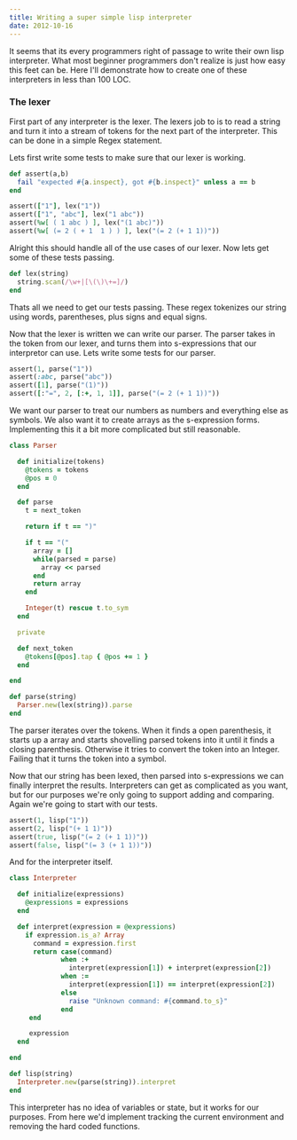 ```yaml
---
title: Writing a super simple lisp interpreter
date: 2012-10-16
---
```


It seems that its every programmers right of passage to write their own lisp
interpreter. What most beginner programmers don't realize is just how easy this
feet can be. Here I'll demonstrate how to create one of these interpreters in
less than 100 LOC.

### The lexer

First part of any interpreter is the lexer. The lexers job to is to read
a string and turn it into a stream of tokens for the next part of the
interpreter. This can be done in a simple Regex statement.

Lets first write some tests to make sure that our lexer is working.

```ruby
def assert(a,b)
  fail "expected #{a.inspect}, got #{b.inspect}" unless a == b
end

assert(["1"], lex("1"))
assert(["1", "abc"], lex("1 abc"))
assert(%w[ ( 1 abc ) ], lex("(1 abc)"))
assert(%w[ (= 2 ( + 1  1 ) ) ], lex("(= 2 (+ 1 1))"))
```

Alright this should handle all of the use cases of our lexer. Now lets get
some of these tests passing.

```ruby
def lex(string)
  string.scan(/\w+|[\(\)\+=]/)
end
```

Thats all we need to get our tests passing. These regex tokenizes our string
using words, parentheses, plus signs and equal signs.

Now that the lexer is written we can write our parser. The parser takes in the
token from our lexer, and turns them into s-expressions that our interpretor
can use. Lets write some tests for our parser.

```ruby
assert(1, parse("1"))
assert(:abc, parse("abc"))
assert([1], parse("(1)"))
assert([:"=", 2, [:+, 1, 1]], parse("(= 2 (+ 1 1))"))
```

We want our parser to treat our numbers as numbers and everything else as
symbols. We also want it to create arrays as the s-expression forms.
Implementing this it a bit more complicated but still reasonable.

```ruby
class Parser

  def initialize(tokens)
    @tokens = tokens
    @pos = 0
  end

  def parse
    t = next_token

    return if t == ")"

    if t == "("
      array = []
      while(parsed = parse)
        array << parsed
      end
      return array
    end

    Integer(t) rescue t.to_sym
  end

  private

  def next_token
    @tokens[@pos].tap { @pos += 1 }
  end

end

def parse(string)
  Parser.new(lex(string)).parse
end
```

The parser iterates over the tokens. When it finds a open parenthesis, it
starts up a array and starts shovelling parsed tokens into it until it finds
a closing parenthesis. Otherwise it tries to convert the token into an
Integer. Failing that it turns the token into a symbol.

Now that our string has been lexed, then parsed into s-expressions we can
finally interpret the results. Interpreters can get as complicated as you
want, but for our purposes we're only going to support adding and comparing.
Again we're going to start with our tests.

```ruby
assert(1, lisp("1"))
assert(2, lisp("(+ 1 1)"))
assert(true, lisp("(= 2 (+ 1 1))"))
assert(false, lisp("(= 3 (+ 1 1))"))
```

And for the interpreter itself.

```ruby
class Interpreter

  def initialize(expressions)
    @expressions = expressions
  end

  def interpret(expression = @expressions)
    if expression.is_a? Array
      command = expression.first
      return case(command)
             when :+
               interpret(expression[1]) + interpret(expression[2])
             when :=
               interpret(expression[1]) == interpret(expression[2])
             else
               raise "Unknown command: #{command.to_s}"
             end
     end

     expression
  end

end

def lisp(string)
  Interpreter.new(parse(string)).interpret
end
```

This interpreter has no idea of variables or state, but it works for our
purposes. From here we'd implement tracking the current environment and
removing the hard coded functions.
